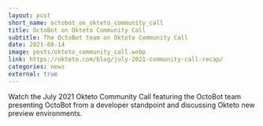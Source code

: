 ```yaml
---
layout: post
short_name: octobot_on_okteto_community_call
title: OctoBot on Okteto Community Call
subtitle: The OctoBot team on Oktoto Community Call
date: 2021-08-14
image: posts/okteto_community_call.webp
link: https://okteto.com/blog/july-2021-community-call-recap/
categories: news
external: true
---
```


Watch the July 2021 Okteto Community Call featuring the OctoBot
team presenting OctoBot from a developer standpoint and
discussing Okteto new preview environments.

